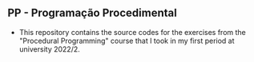 ## PP - Programação Procedimental 
- This repository contains the source codes for the exercises from the "Procedural Programming" course that I took in my first period at university 2022/2.
